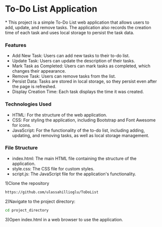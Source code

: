 <h1>To-Do List Application</h1>
* This project is a simple To-Do List web application that allows users to add, update, and remove tasks. The application also records the creation time of each task and uses local storage to persist the task data.

<h3>Features</h3>

* Add New Task: Users can add new tasks to their to-do list.
* Update Task: Users can update the description of their tasks.
* Mark Task as Completed: Users can mark tasks as completed, which changes their appearance.
* Remove Task: Users can remove tasks from the list.
* Persist Data: Tasks are stored in local storage, so they persist even after the page is refreshed.
* Display Creation Time: Each task displays the time it was created.
<h3>Technologies Used</h3>

* HTML: For the structure of the web application.
* CSS: For styling the application, including Bootstrap and Font Awesome for icons.
* JavaScript: For the functionality of the to-do list, including adding, updating, and removing tasks, as well as local storage management.
<h3>File Structure</h3>

* index.html: The main HTML file containing the structure of the application.
* style.css: The CSS file for custom styles.
* script.js: The JavaScript file for the application's functionality.

1)Clone the repository
```bash
https://github.com/ulassahillioglu/ToDoList
```
2)Navigate to the project directory: 
```bash
cd project_directory
```
3)Open index.html in a web browser to use the application.

